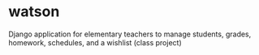# watson
Django application for elementary teachers to manage students, grades, homework, schedules, and a wishlist (class project)
